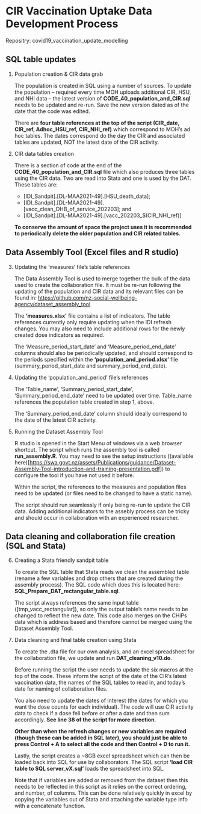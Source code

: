 # CIR Vaccination Uptake Data Development Process

Repositry: covid19_vaccination_update_modelling

## SQL table updates

1)  Population creation & CIR data grab

    The population is created in SQL using a number of sources. To update the population – required every time MOH uploads additional CIR, HSU, and NHI data – the latest version of **CODE_40_population_and_CIR.sql** needs to be updated and re-run. Save the new version dated as of the date that the code was edited.

    There are **four table references at the top of the script (CIR_date, CIR_ref, Adhoc_HSU_ref, CIR_NHI_ref)** which correspond to MOH’s ad hoc tables. The dates correspond do the day the CIR and associated tables are updated, NOT the latest date of the CIR activity.
   
2)  CIR data tables creation

    There is a section of code at the end of the **CODE_40_population_and_CIR.sql** file which also produces three tables using the CIR data. Two are read into Stata and one is used by the DAT. These tables are: 
	
       *   [IDI_Sandpit].[DL-MAA2021-49].[HSU_death_data];
       *   [IDI_Sandpit].[DL-MAA2021-49].[vacc_clean_DHB_of_service_202203]; and
       *   [IDI_Sandpit].[DL-MAA2021-49].[vacc_202203_$(CIR_NHI_ref)]
	   
    **To conserve the amount of space the project uses it is recommended to periodically delete the older population and CIR related tables.**

## Data Assembly Tool (Excel files and R studio)

3)  Updating the ‘measures’ file’s table references

    The Data Assembly Tool is used to merge together the bulk of the data used to create the collaboration file. It must be re-run following the updating of the population and CIR data and its relevant files can be found in: https://github.com/nz-social-wellbeing-agency/dataset_assembly_tool

    The **‘measures.xlsx’** file contains a list of indicators. The table references currently only require updating when the IDI refresh changes. You may also need to include additional rows for the newly created dose indicators as required.
	
    The ‘Measure_period_start_date’ and ‘Measure_period_end_date’ columns should also be periodically updated, and should correspond to the periods specified within the **‘population_and_period.xlsx’** file (summary_period_start_date and summary_period_end_date).
	
4)	Updating the ‘population_and_period’ file’s references

    The ‘Table_name’, ‘Summary_period_start_date’, ‘Summary_period_end_date’ need to be updated over time. Table_name references the population table created in step 1, above. 
	
    The ‘Summary_period_end_date’ column should ideally correspond to the date of the latest CIR activity. 
	
5)	Running the Dataset Assembly Tool

    R studio is opened in the Start Menu of windows via a web browser shortcut. The script which runs the assembly tool is called **run_assembly.R**. You may need to see the setup instructions ((available here)[https://swa.govt.nz/assets/Publications/guidance/Dataset-Assembly-Tool-introduction-and-training-presentation.pdf]) to configure the tool if you have not used it before.
	
    Within the script, the references to the measures and population files need to be updated (or files need to be changed to have a static name). 
	
    The script should run seamlessly if only being re-run to update the CIR data. Adding additional indicators to the assebly process can be tricky and should occur in collaboration with an experienced researcher.
	
## Data cleaning and collaboration file creation (SQL and Stata)

6)	Creating a Stata friendly sandpit table

    To create the SQL table that Stata reads we clean the assembled table (rename a few variables and drop others that are created during the assembly process). The SQL code which does this is located here: **SQL_Prepare_DAT_rectangular_table.sql**.
	
    The script always references the same input table ([tmp_vacc_rectangular]), so only the output table’s name needs to be changed to reflect the new date. This code also merges on the CHiPs data which is address based and therefore cannot be merged using the Dataset Assembly Tool.
	
7)	Data cleaning and final table creation using Stata

    To create the .dta file for our own analysis, and an excel spreadsheet for the collaboration file, we update and run **DAT_cleaning_v10.do**.
	
    Before running the script the user needs to update the six macros at the top of the code. These inform the script of the date of the CIR’s latest vaccination data, the names of the SQL tables to read in, and today’s date for naming of collaboration files.
	
    You also need to update the dates of interest (the dates for which you want the dose counts for each individual). The code will use CIR activity data to check if a dose fell before or after a date and then sum accordingly. **See line 38 of the script for more direction.**
	
    **Other than when the refresh changes or new variables are required (though these can be added in SQL later), you should just be able to press Control + A to select all the code and then Control + D to run it.**
	
    Lastly, the script creates a ~8GB excel spreadsheet which can then be loaded back into SQL for use by collaborators. The SQL script **‘load CIR table to SQL server_vX.sql’** loads the spreadsheet into SQL.
	
    Note that if variables are added or removed from the dataset then this needs to be reflected in this script as it relies on the correct ordering, and number, of columns. This can be done relatively quickly in excel by copying the variables out of Stata and attaching the variable type info with a concatenate function. 

